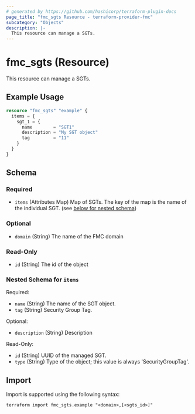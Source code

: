 ```yaml
---
# generated by https://github.com/hashicorp/terraform-plugin-docs
page_title: "fmc_sgts Resource - terraform-provider-fmc"
subcategory: "Objects"
description: |-
  This resource can manage a SGTs.
---
```


# fmc_sgts (Resource)

This resource can manage a SGTs.

## Example Usage

```terraform
resource "fmc_sgts" "example" {
  items = {
    sgt_1 = {
      name        = "SGT1"
      description = "My SGT object"
      tag         = "11"
    }
  }
}
```

<!-- schema generated by tfplugindocs -->
## Schema

### Required

- `items` (Attributes Map) Map of SGTs. The key of the map is the name of the individual SGT. (see [below for nested schema](#nestedatt--items))

### Optional

- `domain` (String) The name of the FMC domain

### Read-Only

- `id` (String) The id of the object

<a id="nestedatt--items"></a>
### Nested Schema for `items`

Required:

- `name` (String) The name of the SGT object.
- `tag` (String) Security Group Tag.

Optional:

- `description` (String) Description

Read-Only:

- `id` (String) UUID of the managed SGT.
- `type` (String) Type of the object; this value is always 'SecurityGroupTag'.

## Import

Import is supported using the following syntax:

```shell
terraform import fmc_sgts.example "<domain>,[<sgts_id>]"
```
